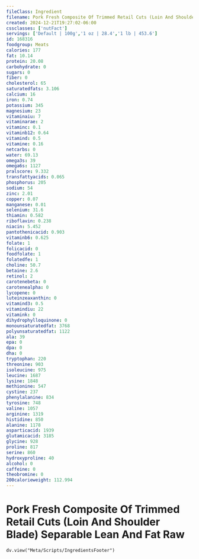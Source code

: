 ```yaml
---
fileClass: Ingredient
filename: Pork Fresh Composite Of Trimmed Retail Cuts (Loin And Shoulder Blade) Separable Lean And Fat Raw
created: 2024-12-21T19:27:02-06:00
cssclasses: ['nutFact']
servings: ['Default | 100g','1 oz | 28.4','1 lb | 453.6']
id: 168316
foodgroup: Meats
calories: 177
fat: 10.14
protein: 20.08
carbohydrate: 0
sugars: 0
fiber: 0
cholesterol: 65
saturatedfats: 3.106
calcium: 16
iron: 0.74
potassium: 345
magnesium: 23
vitaminaiu: 7
vitaminarae: 2
vitaminc: 0.1
vitaminb12: 0.64
vitamind: 0.5
vitamine: 0.16
netcarbs: 0
water: 69.13
omega3s: 39
omega6s: 1127
pralscore: 9.332
transfattyacids: 0.065
phosphorus: 205
sodium: 54
zinc: 2.01
copper: 0.07
manganese: 0.01
selenium: 31.6
thiamin: 0.582
riboflavin: 0.238
niacin: 5.452
pantothenicacid: 0.903
vitaminb6: 0.625
folate: 1
folicacid: 0
foodfolate: 1
folatedfe: 1
choline: 50.7
betaine: 2.6
retinol: 2
carotenebeta: 0
carotenealpha: 0
lycopene: 0
luteinzeaxanthin: 0
vitamind3: 0.5
vitamindiu: 22
vitamink: 0
dihydrophylloquinone: 0
monounsaturatedfat: 3768
polyunsaturatedfat: 1122
ala: 39
epa: 0
dpa: 0
dha: 0
tryptophan: 220
threonine: 903
isoleucine: 975
leucine: 1687
lysine: 1848
methionine: 547
cystine: 237
phenylalanine: 834
tyrosine: 748
valine: 1057
arginine: 1319
histidine: 850
alanine: 1178
asparticacid: 1939
glutamicacid: 3185
glycine: 928
proline: 817
serine: 860
hydroxyproline: 40
alcohol: 0
caffeine: 0
theobromine: 0
200calorieweight: 112.994
---
```


# Pork Fresh Composite Of Trimmed Retail Cuts (Loin And Shoulder Blade) Separable Lean And Fat Raw

```dataviewjs
dv.view("Meta/Scripts/IngredientsFooter")
```